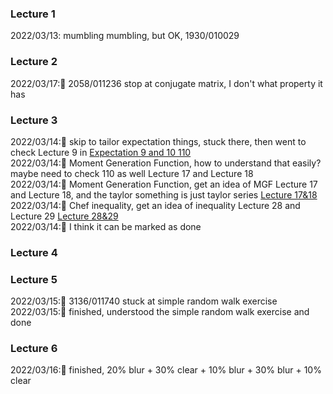 ### Lecture 1
2022/03/13: mumbling mumbling, but OK, 1930/010029 <br>

### Lecture 2
2022/03/17:💫 2058/011236 stop at conjugate matrix, I don't what property it has <br>
### Lecture 3
2022/03/14:💫 skip to tailor expectation things, stuck there, then went to check Lecture 9 in [Expectation 9 and 10 110](https://github.com/MediciHouse07/Learning_Records/blob/main/statistics_110.md#lecture-9-) <br>
2022/03/14:💫 Moment Generation Function, how to understand that easily? maybe need to check 110 as well Lecture 17 and Lecture 18 <br>
2022/03/14:💫 Moment Generation Function, get an idea of MGF Lecture 17 and Lecture 18, and the taylor something is just taylor series [Lecture 17&18](https://github.com/MediciHouse07/Learning_Records/blob/main/statistics_110.md#lecture-17-) <br>
2022/03/14:💫 Chef inequality, get an idea of inequality Lecture 28 and Lecture 29 [Lecture 28&29](https://github.com/MediciHouse07/Learning_Records/blob/main/statistics_110.md#lecture-28-) <br>
2022/03/14:💫 I think it can be marked as done <br>
### Lecture 4

### Lecture 5
2022/03/15:💫 3136/011740 stuck at simple random walk exercise <br>
2022/03/15:💫 finished, understood the simple random walk exercise and done

### Lecture 6
2022/03/16:💫 finished, 20% blur + 30% clear + 10% blur + 30% blur + 10% clear <br>
